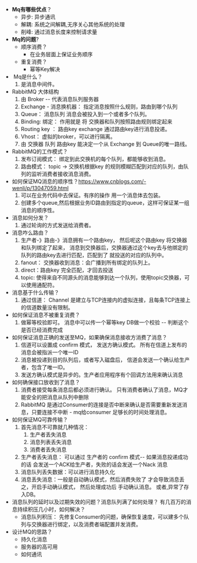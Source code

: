 - **Mq有哪些优点**？
    - 异步:  异步通讯
    - 解耦:  系统之间解耦,无序关心其他系统的处理
    - 削峰:  通过消息长度来控制请求量
- **Mq的问题**?
    - 顺序消费？
        - 在业务层面上保证业务顺序
    - 重复消费？
        - 幂等Key解决
- ​	Mq是什么？
    1. 是消息中间件。
- RabbitMQ 大体结构
    1. 由 Broker --  代表消息队列服务器
    2. Exchange -  消息换机器：  指定消息按照什么规则，路由到哪个队列
    3. Queue：  消息队列   消息会被投入到一个或者多个队列。
    4. Binding:  绑定：  作用就是 将 交换器和队列按照路由规则绑定起来
    5. Routing key  ： 路由key   exchange  通过路由key进行消息投递。
    6. Vhost： 虚拟的broker，可以进行隔离。
    7. 由 交换器  队列  路由key  能决定一个从 Exchange 到 Queue的唯一路线。
- RabbitMQ的工作模式？
    1. 发布订阅模式： 绑定到此交换机的每个队列，都能够收到消息。
    2. 路由模式：  topic ->  交换机根据key 的规则模糊匹配到对应的队列，由队列的监听消费者接收消息消费。
- 如何保证MQ消息的顺序性？https://www.cnblogs.com/-wenli/p/13047059.html
    1. 可以在业务代码中去保证。有序的操作  用一个消息体去包装。
    1. 创建多个queue,然后根据业务ID路由到指定的queue，这样可保证某一组消息的顺序性。
- 消息如何分发？
    1. 通过轮询的方式发送给消费者。
- 消息咋么路由？
    1. 生产者-》路由-》消息拥有一个路由key， 然后呢这个路由key 将交换器和队列绑定了起来， 消息到交换器后，交换器通过这个key去与他绑定的队列的路由key去进行匹配，匹配到了 就投送的对应的队列中。
    2. fanout： 交换器收到消息：会广播到所有绑定的队列上。
    3. direct：路由key 完全匹配，才回去投送
    4. topic: 使得来自不同源头的消息能够到达一个队列，使用topic交换器，可以使用通配符。
- 消息基于什么传输？
    1. 通过信道：  Channel   是建立与TCP连接内的虚拟连接，且每条TCP连接上的信道数量没有限制。
- 如何保证消息不被重复消费？
    1. 做幂等校验即可。  消息中可以传一个幂等key  DB做一个校验 -- 判断这个是否已经消费完成
- 如何保证消息正确的发送至MQ，如果确保消息接收方消费了消息？
    1. 信道可以设置成 confirm 模式， 发送方确认模式。  所有在信道上发布的消息会被指派一个唯一ID
    2. 消息被投递到目的队列后，或者写入磁盘后， 信道会发送一个确认给生产者，包含了唯一ID。
    3. 发送方确认模式是异步的。生产者应用程序有个回调方法用来确认消息
- 如何确保接口放收到了消息？
    1. 消费者接受每条消息后都必须进行确认。 只有消费者确认了消息，MQ才能安全的把消息从队列中删除
    2. RabbitMQ 是通过Consumer的连接是否中断来确认是否需要重新发送消息，只要连接不中断 - mq给consumer 足够长的时间处理消息。
- 如何保证MQ可靠传输？
    1. 首先消息不可靠就几种情况：
        1. 生产者丢失消息
        2. 消息列表丢失消息
        3. 消费者丢失消息
    2. 生产者丢失消息： 可以通过 生产者的 confirm 模式--  如果消息投递成功的话 会发送一个ACK给生产者，失败的话会发送一个Nack 消息
    3. 消息队列丢失数据：可以进行消息持久化
    4. 消息丢失消息：一般是自动确认模式，然后消费失败了 才会导致消息丢之，开启手动确认模式， 然后处理成功后  手动确认消息。 或者,异常了存入DB。
- 消息队列的延时以及过期失效的问题？消息队列满了如何处理？ 有几百万的消息持续积压几小时，如何解决？
    - 消息队列积压：  先修复Consumer的问题，确保恢复速度，可以建多个队列与交换器进行绑定，以及消费者端配置并发消费。
- 设计MQ的思路？
    - 持久化消息
    - 服务器的高可用
    - 如何通讯